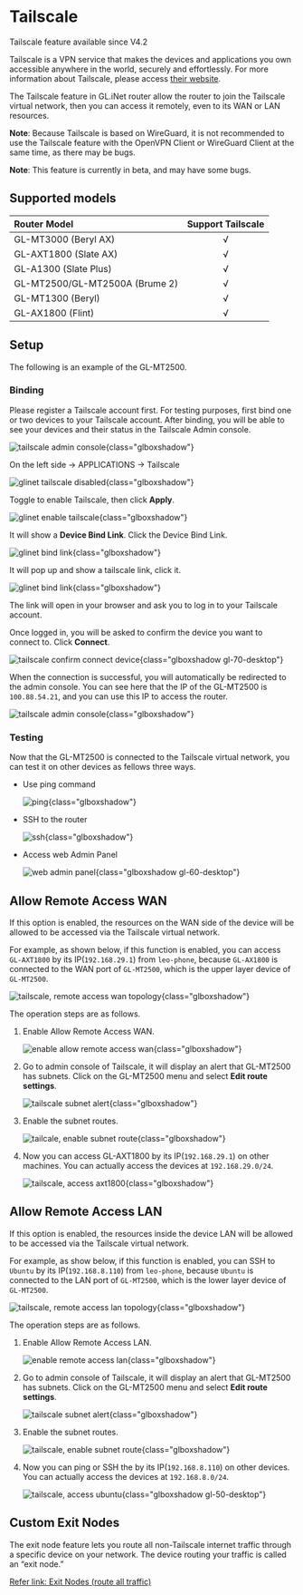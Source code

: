 # Tailscale

Tailscale feature available since V4.2

Tailscale is a VPN service that makes the devices and applications you own accessible anywhere in the world, securely and effortlessly. For more information about Tailscale, please access [their website](https://tailscale.com/).

The Tailscale feature in GL.iNet router allow the router to join the Tailscale virtual network, then you can access it remotely, even to its WAN or LAN resources.

**Note**: Because Tailscale is based on WireGuard, it is not recommended to use the Tailscale feature with the OpenVPN Client or WireGuard Client at the same time, as there may be bugs.

**Note**: This feature is currently in beta, and may have some bugs.

## Supported models

| Router Model | Support Tailscale |
| :----------- | :-------: |
| GL-MT3000 (Beryl AX) | √ |
| GL-AXT1800 (Slate AX) | √ |
| GL-A1300 (Slate Plus) | √ |
| GL-MT2500/GL-MT2500A (Brume 2) | √ |
| GL-MT1300 (Beryl) | √ |
| GL-AX1800 (Flint) | √ |

## Setup

The following is an example of the GL-MT2500.

### Binding

Please register a Tailscale account first. For testing purposes, first bind one or two devices to your Tailscale account. After binding, you will be able to see your devices and their status in the Tailscale Admin console.

![tailscale admin console](https://static.gl-inet.com/docs/en/4/tutorials/tailscale/tailscale_admin_console_1.png){class="glboxshadow"}

On the left side -> APPLICATIONS -> Tailscale

![glinet tailscale disabled](https://static.gl-inet.com/docs/en/4/tutorials/tailscale/tailscale_disabled.png){class="glboxshadow"}

Toggle to enable Tailscale, then click **Apply**.

![glinet enable tailscale](https://static.gl-inet.com/docs/en/4/tutorials/tailscale/enable_tailscale.png){class="glboxshadow"}

It will show a **Device Bind Link**. Click the Device Bind Link.

![glinet bind link](https://static.gl-inet.com/docs/en/4/tutorials/tailscale/tailscale_bind_link_1.png){class="glboxshadow"}

It will pop up and show a tailscale link, click it.

![glinet bind link](https://static.gl-inet.com/docs/en/4/tutorials/tailscale/tailscale_bind_link_2.png){class="glboxshadow"}

The link will open in your browser and ask you to log in to your Tailscale account.

Once logged in, you will be asked to confirm the device you want to connect to. Click **Connect**.

![tailscale confirm connect device](https://static.gl-inet.com/docs/en/4/tutorials/tailscale/tailscale_connect_device.png){class="glboxshadow gl-70-desktop"}

When the connection is successful, you will automatically be redirected to the admin console. You can see here that the IP of the GL-MT2500 is `100.88.54.21`, and you can use this IP to access the router.

![tailscale admin console](https://static.gl-inet.com/docs/en/4/tutorials/tailscale/tailscale_admin_console_2.png){class="glboxshadow"}

### Testing

Now that the GL-MT2500 is connected to the Tailscale virtual network, you can test it on other devices as fellows three ways.

* Use ping command

    ![ping](https://static.gl-inet.com/docs/en/4/tutorials/tailscale/ping.png){class="glboxshadow"}

* SSH to the router

    ![ssh](https://static.gl-inet.com/docs/en/4/tutorials/tailscale/ssh.png){class="glboxshadow"}

* Access web Admin Panel

    ![web admin panel](https://static.gl-inet.com/docs/en/4/tutorials/tailscale/web_admin_panel.png){class="glboxshadow gl-60-desktop"}

## Allow Remote Access WAN

If this option is enabled, the resources on the WAN side of the device will be allowed to be accessed via the Tailscale virtual network.

For example, as shown below, if this function is enabled, you can access `GL-AXT1800` by its IP(`192.168.29.1`) from `leo-phone`, because `GL-AX1800` is connected to the WAN port of `GL-MT2500`, which is the upper layer device of `GL-MT2500`.

![tailscale, remote access wan topology](https://static.gl-inet.com/docs/en/4/tutorials/tailscale/tailscale_access_wan_topology.png){class="glboxshadow"}

The operation steps are as follows.

1. Enable Allow Remote Access WAN.

    ![enable allow remote access wan](https://static.gl-inet.com/docs/en/4/tutorials/tailscale/enable_allow_remote_access_wan.png){class="glboxshadow"}

2. Go to admin console of Tailscale, it will display an alert that GL-MT2500 has subnets. Click on the GL-MT2500 menu and select **Edit route settings**.

    ![tailscale subnet alert](https://static.gl-inet.com/docs/en/4/tutorials/tailscale/tailscale_subnet_alert_wan.png){class="glboxshadow"}

3. Enable the subnet routes.

    ![tailcale, enable subnet route](https://static.gl-inet.com/docs/en/4/tutorials/tailscale/tailscale_enable_subnet_routes.png){class="glboxshadow"}

4. Now you can access GL-AXT1800 by its IP(`192.168.29.1`) on other machines. You can actually access the devices at `192.168.29.0/24`.

    ![tailscale, access axt1800](https://static.gl-inet.com/docs/en/4/tutorials/tailscale/tailscale_access_axt1800.jpg){class="glboxshadow"}

## Allow Remote Access LAN

If this option is enabled, the resources inside the device LAN will be allowed to be accessed via the Tailscale virtual network.

For example, as show below, if this function is enabled, you can SSH to `Ubuntu` by its IP(`192.168.8.110`) from `leo-phone`, because `Ubuntu` is connected to the LAN port of `GL-MT2500`, which is the lower layer device of `GL-MT2500`.

![tailscale, remote access lan topology](https://static.gl-inet.com/docs/en/4/tutorials/tailscale/tailscale_access_lan_topology.png){class="glboxshadow"}

The operation steps are as follows.

1. Enable Allow Remote Access LAN.

    ![enable remote access lan](https://static.gl-inet.com/docs/en/4/tutorials/tailscale/enable_allow_remote_access_lan.png){class="glboxshadow"}

2. Go to admin console of Tailscale, it will display an alert that GL-MT2500 has subnets. Click on the GL-MT2500 menu and select **Edit route settings**.

    ![tailscale subnet alert](https://static.gl-inet.com/docs/en/4/tutorials/tailscale/tailscale_subnet_alert_lan.png){class="glboxshadow"}

3. Enable the subnet routes.

    ![tailscale, enable subnet route](https://static.gl-inet.com/docs/en/4/tutorials/tailscale/tailscale_enable_subnet_routes_lan.png){class="glboxshadow"}

4. Now you can ping or SSH the  by its IP(`192.168.8.110`) on other devices. You can actually access the devices at `192.168.8.0/24`.

    ![tailscale, access ubuntu](https://static.gl-inet.com/docs/en/4/tutorials/tailscale/tailscale_access_ubuntu.jpg){class="glboxshadow gl-50-desktop"}

## Custom Exit Nodes

The exit node feature lets you route all non-Tailscale internet traffic through a specific device on your network. The device routing your traffic is called an “exit node.”

[Refer link: Exit Nodes (route all traffic)](https://tailscale.com/kb/1103/exit-nodes/)
